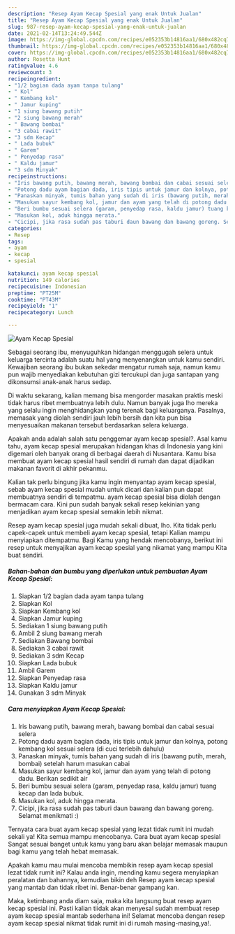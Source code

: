 ```yaml
---
description: "Resep Ayam Kecap Spesial yang enak Untuk Jualan"
title: "Resep Ayam Kecap Spesial yang enak Untuk Jualan"
slug: 987-resep-ayam-kecap-spesial-yang-enak-untuk-jualan
date: 2021-02-14T13:24:49.544Z
image: https://img-global.cpcdn.com/recipes/e052353b14816aa1/680x482cq70/ayam-kecap-spesial-foto-resep-utama.jpg
thumbnail: https://img-global.cpcdn.com/recipes/e052353b14816aa1/680x482cq70/ayam-kecap-spesial-foto-resep-utama.jpg
cover: https://img-global.cpcdn.com/recipes/e052353b14816aa1/680x482cq70/ayam-kecap-spesial-foto-resep-utama.jpg
author: Rosetta Hunt
ratingvalue: 4.6
reviewcount: 3
recipeingredient:
- "1/2 bagian dada ayam tanpa tulang"
- " Kol"
- " Kembang kol"
- " Jamur kuping"
- "1 siung bawang putih"
- "2 siung bawang merah"
- " Bawang bombai"
- "3 cabai rawit"
- "3 sdm Kecap"
- " Lada bubuk"
- " Garem"
- " Penyedap rasa"
- " Kaldu jamur"
- "3 sdm Minyak"
recipeinstructions:
- "Iris bawang putih, bawang merah, bawang bombai dan cabai sesuai selera"
- "Potong dadu ayam bagian dada, iris tipis untuk jamur dan kolnya, potong kembang kol sesuai selera (di cuci terlebih dahulu)"
- "Panaskan minyak, tumis bahan yang sudah di iris (bawang putih, merah, bombai) setelah harum masukan cabai"
- "Masukan sayur kembang kol, jamur dan ayam yang telah di potong dadu. Berikan sedikit air"
- "Beri bumbu sesuai selera (garam, penyedap rasa, kaldu jamur) tuang kecap dan lada bubuk."
- "Masukan kol, aduk hingga merata."
- "Cicipi, jika rasa sudah pas taburi daun bawang dan bawang goreng. Selamat menikmati :)"
categories:
- Resep
tags:
- ayam
- kecap
- spesial

katakunci: ayam kecap spesial 
nutrition: 149 calories
recipecuisine: Indonesian
preptime: "PT25M"
cooktime: "PT43M"
recipeyield: "1"
recipecategory: Lunch

---
```



![Ayam Kecap Spesial](https://img-global.cpcdn.com/recipes/e052353b14816aa1/680x482cq70/ayam-kecap-spesial-foto-resep-utama.jpg)

Sebagai seorang ibu, menyuguhkan hidangan menggugah selera untuk keluarga tercinta adalah suatu hal yang menyenangkan untuk kamu sendiri. Kewajiban seorang ibu bukan sekedar mengatur rumah saja, namun kamu pun wajib menyediakan kebutuhan gizi tercukupi dan juga santapan yang dikonsumsi anak-anak harus sedap.

Di waktu  sekarang, kalian memang bisa mengorder masakan praktis meski tidak harus ribet membuatnya lebih dulu. Namun banyak juga lho mereka yang selalu ingin menghidangkan yang terenak bagi keluarganya. Pasalnya, memasak yang diolah sendiri jauh lebih bersih dan kita pun bisa menyesuaikan makanan tersebut berdasarkan selera keluarga. 



Apakah anda adalah salah satu penggemar ayam kecap spesial?. Asal kamu tahu, ayam kecap spesial merupakan hidangan khas di Indonesia yang kini digemari oleh banyak orang di berbagai daerah di Nusantara. Kamu bisa membuat ayam kecap spesial hasil sendiri di rumah dan dapat dijadikan makanan favorit di akhir pekanmu.

Kalian tak perlu bingung jika kamu ingin menyantap ayam kecap spesial, sebab ayam kecap spesial mudah untuk dicari dan kalian pun dapat membuatnya sendiri di tempatmu. ayam kecap spesial bisa diolah dengan bermacam cara. Kini pun sudah banyak sekali resep kekinian yang menjadikan ayam kecap spesial semakin lebih nikmat.

Resep ayam kecap spesial juga mudah sekali dibuat, lho. Kita tidak perlu capek-capek untuk membeli ayam kecap spesial, tetapi Kalian mampu menyiapkan ditempatmu. Bagi Kamu yang hendak mencobanya, berikut ini resep untuk menyajikan ayam kecap spesial yang nikamat yang mampu Kita buat sendiri.

<!--inarticleads1-->

##### Bahan-bahan dan bumbu yang diperlukan untuk pembuatan Ayam Kecap Spesial:

1. Siapkan 1/2 bagian dada ayam tanpa tulang
1. Siapkan  Kol
1. Siapkan  Kembang kol
1. Siapkan  Jamur kuping
1. Sediakan 1 siung bawang putih
1. Ambil 2 siung bawang merah
1. Sediakan  Bawang bombai
1. Sediakan 3 cabai rawit
1. Sediakan 3 sdm Kecap
1. Siapkan  Lada bubuk
1. Ambil  Garem
1. Siapkan  Penyedap rasa
1. Siapkan  Kaldu jamur
1. Gunakan 3 sdm Minyak




<!--inarticleads2-->

##### Cara menyiapkan Ayam Kecap Spesial:

1. Iris bawang putih, bawang merah, bawang bombai dan cabai sesuai selera
1. Potong dadu ayam bagian dada, iris tipis untuk jamur dan kolnya, potong kembang kol sesuai selera (di cuci terlebih dahulu)
1. Panaskan minyak, tumis bahan yang sudah di iris (bawang putih, merah, bombai) setelah harum masukan cabai
1. Masukan sayur kembang kol, jamur dan ayam yang telah di potong dadu. Berikan sedikit air
1. Beri bumbu sesuai selera (garam, penyedap rasa, kaldu jamur) tuang kecap dan lada bubuk.
1. Masukan kol, aduk hingga merata.
1. Cicipi, jika rasa sudah pas taburi daun bawang dan bawang goreng. Selamat menikmati :)




Ternyata cara buat ayam kecap spesial yang lezat tidak rumit ini mudah sekali ya! Kita semua mampu mencobanya. Cara buat ayam kecap spesial Sangat sesuai banget untuk kamu yang baru akan belajar memasak maupun bagi kamu yang telah hebat memasak.

Apakah kamu mau mulai mencoba membikin resep ayam kecap spesial lezat tidak rumit ini? Kalau anda ingin, mending kamu segera menyiapkan peralatan dan bahannya, kemudian bikin deh Resep ayam kecap spesial yang mantab dan tidak ribet ini. Benar-benar gampang kan. 

Maka, ketimbang anda diam saja, maka kita langsung buat resep ayam kecap spesial ini. Pasti kalian tiidak akan menyesal sudah membuat resep ayam kecap spesial mantab sederhana ini! Selamat mencoba dengan resep ayam kecap spesial nikmat tidak rumit ini di rumah masing-masing,ya!.

